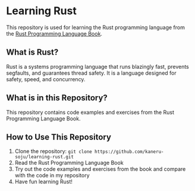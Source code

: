 # Learning Rust

This repository is used for learning the Rust programming language from the [Rust Programming Language Book](https://doc.rust-lang.org/book/).

## What is Rust?

Rust is a systems programming language that runs blazingly fast, prevents segfaults, and guarantees thread safety. It is a language designed for safety, speed, and concurrency.

## What is in this Repository?

This repository contains code examples and exercises from the Rust Programming Language Book.

## How to Use This Repository

1. Clone the repository: `git clone https://github.com/kaneru-soju/learning-rust.git`
2. Read the Rust Programming Language Book
3. Try out the code examples and exercises from the book and compare with the code in my repository
4. Have fun learning Rust!